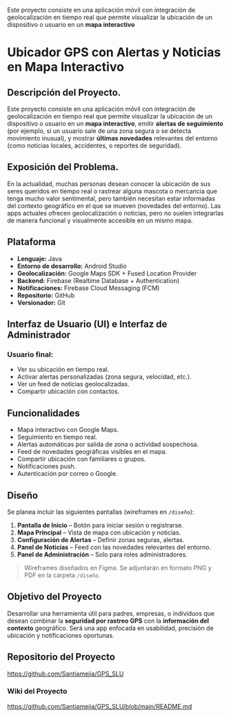 
Este proyecto consiste en una aplicación móvil con integración de geolocalización en tiempo real que permite visualizar la ubicación de un dispositivo o usuario en un **mapa interactivo**
# Ubicador GPS con Alertas y Noticias en Mapa Interactivo

## Descripción del Proyecto.

Este proyecto consiste en una aplicación móvil con integración de geolocalización en tiempo real que permite visualizar la ubicación de un dispositivo o usuario en un **mapa interactivo**, emitir **alertas de seguimiento** (por ejemplo, si un usuario sale de una zona segura o se detecta movimiento inusual), y mostrar **últimas novedades** relevantes del entorno (como noticias locales, accidentes, o reportes de seguridad).

## Exposición del Problema.

En la actualidad, muchas personas desean conocer la ubicación de sus seres queridos en tiempo real o rastrear alguna mascota o mercancia que tenga mucho valor sentimental, pero también necesitan estar informadas del contexto geográfico en el que se mueven (novedades del entorno). Las apps actuales ofrecen geolocalización o noticias, pero no suelen integrarlas de manera funcional y visualmente accesible en un mismo mapa.

## Plataforma

- **Lenguaje:** Java
- **Entorno de desarrollo:** Android Studio
- **Geolocalización:** Google Maps SDK + Fused Location Provider
- **Backend:** Firebase (Realtime Database + Authentication)
- **Notificaciones:** Firebase Cloud Messaging (FCM)
- **Repositorio:** GitHub
- **Versionador:** Git

## Interfaz de Usuario (UI) e Interfaz de Administrador

### Usuario final:
- Ver su ubicación en tiempo real.
- Activar alertas personalizadas (zona segura, velocidad, etc.).
- Ver un feed de noticias geolocalizadas.
- Compartir ubicación con contactos.

## Funcionalidades

-  Mapa interactivo con Google Maps.
-  Seguimiento en tiempo real.
-  Alertas automáticas por salida de zona o actividad sospechosa.
-  Feed de novedades geográficas visibles en el mapa.
-  Compartir ubicación con familiares o grupos.
-  Notificaciones push.
-  Autenticación por correo o Google.

## Diseño 

Se planea incluir las siguientes pantallas (wireframes en `/diseño`):

1. **Pantalla de Inicio** – Botón para iniciar sesión o registrarse.
2. **Mapa Principal** – Vista de mapa con ubicación y noticias.
3. **Configuración de Alertas** – Definir zonas seguras, alertas.
4. **Panel de Noticias** – Feed con las novedades relevantes del entorno.
5. **Panel de Administración** – Solo para roles administradores.

> Wireframes diseñados en Figma. Se adjuntarán en formato PNG y PDF en la carpeta `/diseño`.

## Objetivo del Proyecto

Desarrollar una herramienta útil para padres, empresas, o individuos que desean combinar la **seguridad por rastreo GPS** con la **información del contexto** geográfico. Será una app enfocada en usabilidad, precisión de ubicación y notificaciones oportunas.

## Repositorio del Proyecto

https://github.com/Santiamejia/GPS_SLU

### Wiki del Proyecto

https://github.com/Santiamejia/GPS_SLU/blob/main/README.md
